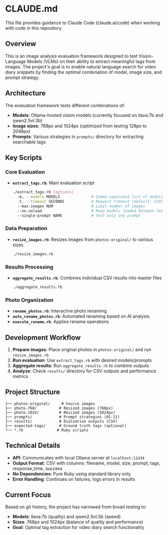 # CLAUDE.md

This file provides guidance to Claude Code (claude.ai/code) when working with code in this repository.

## Overview

This is an image analysis evaluation framework designed to test Vision-Language Models (VLMs) on their ability to extract meaningful tags from images. The project's goal is to enable natural language search for video diary snippets by finding the optimal combination of model, image size, and prompt strategy.

## Architecture

The evaluation framework tests different combinations of:
- **Models**: Ollama-hosted vision models (currently focused on llava:7b and qwen2.5vl:3b)
- **Image sizes**: 768px and 1024px (optimized from testing 128px to 2048px)
- **Prompts**: Various strategies in `prompts/` directory for extracting searchable tags

## Key Scripts

### Core Evaluation
- **`extract_tags.rb`**: Main evaluation script
  ```bash
  ./extract_tags.rb [options]
    -m, --models MODELS              # Comma-separated list of models
    -t, --timeout SECONDS            # Request timeout (default: 120)
    --max-images NUM                 # Limit number of images
    --no-unload                      # Keep models loaded between tests
    --single-prompt NAME             # Test only one prompt
  ```

### Data Preparation
- **`resize_images.rb`**: Resizes images from `photos-original/` to various sizes
  ```bash
  ./resize_images.rb
  ```

### Results Processing
- **`aggregate_results.rb`**: Combines individual CSV results into master files
  ```bash
  ./aggregate_results.rb
  ```

### Photo Organization
- **`rename_photos.rb`**: Interactive photo renaming
- **`auto_rename_photos.rb`**: Automated renaming based on AI analysis
- **`execute_rename.rb`**: Applies rename operations

## Development Workflow

1. **Prepare images**: Place original photos in `photos-original/` and run `resize_images.rb`
2. **Run evaluation**: Use `extract_tags.rb` with desired models/prompts
3. **Aggregate results**: Run `aggregate_results.rb` to combine outputs
4. **Analyze**: Check `results/` directory for CSV outputs and performance metrics

## Project Structure

```
├── photos-original/     # Source images
├── photo-768/          # Resized images (768px)
├── photo-1024/         # Resized images (1024px)
├── prompts/            # Prompt strategies (01-11)
├── results/            # Evaluation outputs (CSV)
├── expected-tags/      # Ground truth tags (optional)
└── *.rb               # Ruby scripts
```

## Technical Details

- **API**: Communicates with local Ollama server at `localhost:11434`
- **Output Format**: CSV with columns: filename, model, size, prompt, tags, response_time, success
- **No Dependencies**: Pure Ruby using standard library only
- **Error Handling**: Continues on failures, logs errors in results

## Current Focus

Based on git history, the project has narrowed from broad testing to:
- **Models**: llava:7b (quality) and qwen2.5vl:3b (speed)
- **Sizes**: 768px and 1024px (balance of quality and performance)
- **Goal**: Optimal tag extraction for video diary search functionality